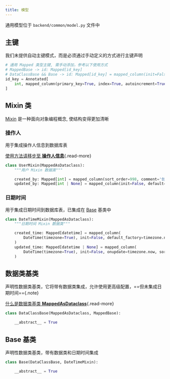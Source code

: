 ```yaml
---
title: 模型
---
```


通用模型位于 `backend/common/model.py` 文件中

## 主键

我们未提供自动主键模式，而是必须通过手动定义的方式进行主键声明

```python
# 通用 Mapped 类型主键, 需手动添加，参考以下使用方式
# MappedBase -> id: Mapped[id_key]
# DataClassBase && Base -> id: Mapped[id_key] = mapped_column(init=False)
id_key = Annotated[
    int, mapped_column(primary_key=True, index=True, autoincrement=True, sort_order=-999, comment='主键id')
]
```

## Mixin 类

[Mixin](https://en.wikipedia.org/wiki/Mixin) 是一种面向对象编程概念, 使结构变得更加清晰

### 操作人

用于集成操作人信息到数据库表

[使用方法请移步至 **<Icon name="fluent-color:receipt-16" />操作人信息**](../../planet.md){.read-more}

```python
class UserMixin(MappedAsDataclass):
    """用户 Mixin 数据类"""

    created_by: Mapped[int] = mapped_column(sort_order=998, comment='创建者')
    updated_by: Mapped[int | None] = mapped_column(init=False, default=None, sort_order=998, comment='修改者')
```

### 日期时间

用于集成日期时间到数据库表，已集成在 [Base](#base-基类) 基类中

```python
class DateTimeMixin(MappedAsDataclass):
    """日期时间 Mixin 数据类"""

    created_time: Mapped[datetime] = mapped_column(
        DateTime(timezone=True), init=False, default_factory=timezone.now, sort_order=999, comment='创建时间'
    )
    updated_time: Mapped[datetime | None] = mapped_column(
        DateTime(timezone=True), init=False, onupdate=timezone.now, sort_order=999, comment='更新时间'
    )
```

## 数据类基类

声明性数据类基类，它将带有数据类集成，允许使用更高级配置，==但未集成日期时间=={.note}

[什么是数据类基类 **MappedAsDataclass**](https://docs.sqlalchemy.org/en/20/orm/dataclasses.html#orm-declarative-native-dataclasses){.read-more}

```python
class DataClassBase(MappedAsDataclass, MappedBase):

    __abstract__ = True
```

## Base 基类

声明性数据类基类，带有数据类和日期时间集成

```python
class Base(DataClassBase, DateTimeMixin):

    __abstract__ = True
```
